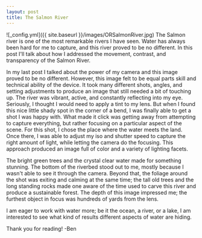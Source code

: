 ```yaml
---
layout: post
title: The Salmon River
---
```


![_config.yml]({{ site.baseurl }}/images/ORSalmonRiver.jpg)
The Salmon river is one of the most remarkable rivers I have seen. Water has always been hard for me to capture, and this river proved to be no different. In this post I'll talk about how I addressed the movement, contrast, and transparency of the Salmon River.


In my last post I talked about the power of my camera and this image proved to be no different. However, this image felt to be equal parts skill and technical ability of the device. It took many different shots, angles, and setting adjustments to produce an image that still needed a bit of touching up. The river was vibrant, active, and constantly reflecting into my eye. Seriously, I thought I would need to apply a tint to my lens. But when I found this nice little shady spot in the corner of a bend, I was finally able to get a shot I was happy with. What made it click was getting away from attempting to capture everything, but rather focusing on a particular aspect of the scene. For this shot, I chose the place where the water meets the land. Once there, I was able to adjust my iso and shutter speed to capture the right amount of light, while letting the camera do the focusing. This approach produced an image full of color and a variety of lighting facets.

The bright green trees and the crystal clear water made for something stunning. The bottom of the riverbed stood out to me, mostly because I wasn't able to see it through the camera. Beyond that, the foliage around the shot was exiting and calming at the same time; the tall old trees and the long standing rocks made one aware of the time used to carve this river and produce a sustainable forest. The depth of this image impressed me; the furthest object in focus was hundreds of yards from the lens.

I am eager to work with water more; be it the ocean, a river, or a lake, I am interested to see what kind of results different aspects of water are hiding.

Thank you for reading!
-Ben
